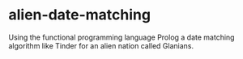 # alien-date-matching
Using the functional programming language Prolog a date matching algorithm like Tinder for an alien nation called Glanians.
